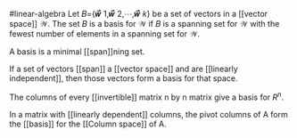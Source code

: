 
#linear-algebra
Let 𝐵={𝒘⃑⃑⃑ 1,𝒘⃑⃑⃑ 2,⋯,𝒘⃑⃑⃑ 𝑘} be a set of vectors in a [[vector space]] 𝒲. The set 𝐵 is a basis for 𝒲 if 𝐵 is a spanning set for 𝒲 with the fewest number of elements in a spanning set for 𝒲. 

A basis is a minimal [[span]]ning set.

If a set of vectors [[span]] a [[vector space]] and are [[linearly independent]], then those vectors form a basis for that space.

The columns of every [[invertible]] matrix n by n matrix give a basis for $R^n$.

In a matrix with [[linearly dependent]] columns, the pivot columns of A form the [[basis]] for the [[Column space]] of A.
